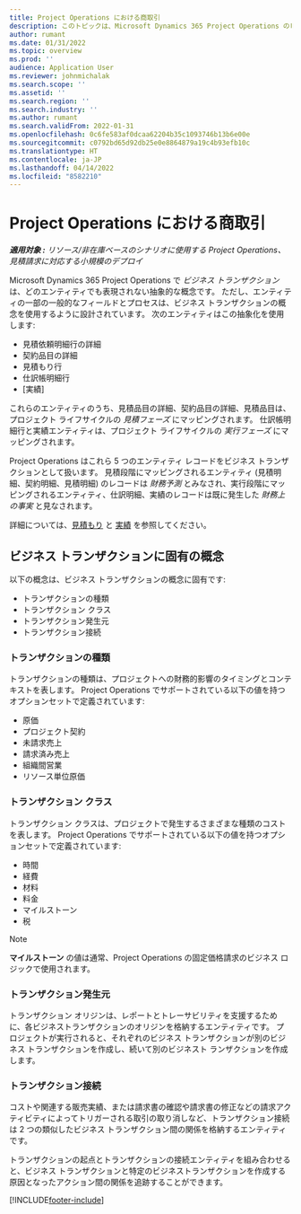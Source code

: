 ```yaml
---
title: Project Operations における商取引
description: このトピックは、Microsoft Dynamics 365 Project Operations のビジネスト ランザクションのコンセプトの概要について説明します。
author: rumant
ms.date: 01/31/2022
ms.topic: overview
ms.prod: ''
audience: Application User
ms.reviewer: johnmichalak
ms.search.scope: ''
ms.assetid: ''
ms.search.region: ''
ms.search.industry: ''
ms.author: rumant
ms.search.validFrom: 2022-01-31
ms.openlocfilehash: 0c6fe583af0dcaa62204b35c1093746b13b6e00e
ms.sourcegitcommit: c0792bd65d92db25e0e8864879a19c4b93efb10c
ms.translationtype: HT
ms.contentlocale: ja-JP
ms.lasthandoff: 04/14/2022
ms.locfileid: "8582210"
---
```

# <a name="business-transactions-in-project-operations"></a>Project Operations における商取引

_**適用対象 :** リソース/非在庫ベースのシナリオに使用する Project Operations、見積請求に対応する小規模のデプロイ_

Microsoft Dynamics 365 Project Operations で *ビジネス トランザクション* は、どのエンティティでも表現されない抽象的な概念です。 ただし、エンティティの一部の一般的なフィールドとプロセスは、ビジネス トランザクションの概念を使用するように設計されています。 次のエンティティはこの抽象化を使用します:

- 見積依頼明細行の詳細
- 契約品目の詳細
- 見積もり行
- 仕訳帳明細行
- [実績]

これらのエンティティのうち、見積品目の詳細、契約品目の詳細、見積品目は、プロジェクト ライフサイクルの *見積フェーズ* にマッピングされます。 仕訳帳明細行と実績エンティティは、プロジェクト ライフサイクルの *実行フェーズ* にマッピングされます。

Project Operations はこれら 5 つのエンティティ レコードをビジネス トランザクションとして扱います。 見積段階にマッピングされるエンティティ (見積明細、契約明細、見積明細) のレコードは *財務予測* とみなされ、実行段階にマッピングされるエンティティ、仕訳明細、実績のレコードは既に発生した *財務上の事実* と見なされます。

詳細については、[見積もり](../project-management/estimating-projects-overview.md) と [実績](actuals-overview.md) を参照してください。

## <a name="concepts-that-are-unique-to-business-transactions"></a>ビジネス トランザクションに固有の概念

以下の概念は、ビジネス トランザクションの概念に固有です:

- トランザクションの種類
- トランザクション クラス
- トランザクション発生元
- トランザクション接続

### <a name="transaction-type"></a>トランザクションの種類

トランザクションの種類は、プロジェクトへの財務的影響のタイミングとコンテキストを表します。 Project Operations でサポートされている以下の値を持つオプションセットで定義されています:

- 原価
- プロジェクト契約
- 未請求売上
- 請求済み売上
- 組織間営業
- リソース単位原価

### <a name="transaction-class"></a>トランザクション クラス

トランザクション クラスは、プロジェクトで発生するさまざまな種類のコストを表します。 Project Operations でサポートされている以下の値を持つオプションセットで定義されています:

- 時間
- 経費
- 材料
- 料金
- マイルストーン
- 税

> [!NOTE]
> **マイルストーン** の値は通常、Project Operations の固定価格請求のビジネス ロジックで使用されます。

### <a name="transaction-origin"></a>トランザクション発生元

トランザクション オリジンは、レポートとトレーサビリティを支援するために、各ビジネストランザクションのオリジンを格納するエンティティです。 プロジェクトが実行されると、それぞれのビジネス トランザクションが別のビジネス トランザクションを作成し、続いて別のビジネスト ランザクションを作成します。

### <a name="transaction-connection"></a>トランザクション接続

コストや関連する販売実績、または請求書の確認や請求書の修正などの請求アクティビティによってトリガーされる取引の取り消しなど、トランザクション接続は 2 つの類似したビジネス トランザクション間の関係を格納するエンティティです。

トランザクションの起点とトランザクションの接続エンティティを組み合わせると、ビジネス トランザクションと特定のビジネストランザクションを作成する原因となったアクション間の関係を追跡することができます。

[!INCLUDE[footer-include](../includes/footer-banner.md)]
